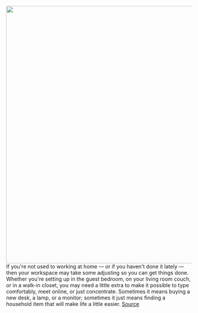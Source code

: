 <img src='https://cdn.vox-cdn.com/thumbor/OrXZhM5NmiEPYJCXfAkiJFXqPM8=/0x0:4000x4000/1200x675/filters:focal(1680x1680:2320x2320)/cdn.vox-cdn.com/uploads/chorus_image/image/66719332/dseifert_200427_3993_0001.0.jpg' width='700px' /><br/>
If you're not used to working at home — or if you haven't done it lately — then your workspace may take some adjusting so you can get things done. Whether you're setting up in the guest bedroom, on your living room couch, or in a walk-in closet, you may need a little extra to make it possible to type comfortably, meet online, or just concentrate. Sometimes it means buying a new desk, a lamp, or a monitor; sometimes it just means finding a household item that will make life a little easier.
<a href='https://www.theverge.com/2020/4/28/21234512/work-from-home-remote-gadgets-recommendations-airpods-nest-hub-display-desk'> Source <a/>